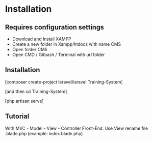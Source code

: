 # Installation
## Requires configuration settings
- Download and Install XAMPP
- Create a new folder in Xampp/htdocs with name CMS
- Open folder CMS
- Open CMD / Gitbash / Terminal with url folder

## Installation

  [composer create-project laravel/laravel Training-System]
  
  [and then cd Training-System]
  
  [php artisan serve]


## Tutorial
  With MVC - Model - View - Controller
  Front-End: Use View rename file .blade.php (example: index.blade.php)
